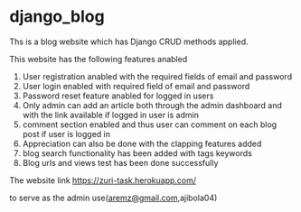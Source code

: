 # django_blog
Ths is a blog website which has Django CRUD methods applied.

This website has the following features anabled

1. User registration anabled with the required fields of email and password
2. User login enabled with required field of email and password
3. Password reset feature anabled for logged in users
4. Only admin can add an article both through the admin dashboard and with the link available if logged in user is admin
5. comment section enabled and thus user can comment on each blog post if user is logged in
6. Appreciation can also be done with the clapping features added
7. blog search functionality has been added with tags keywords 
8. Blog urls and views test has been done successfully

The website link https://zuri-task.herokuapp.com/

to serve as the admin use(aremz@gmail.com,ajibola04)
